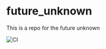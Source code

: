 # future_unknown
This is a repo for the future unknown

![CI](https://github.com/stevendae/future_unknown/workflows/CI/badge.svg)
